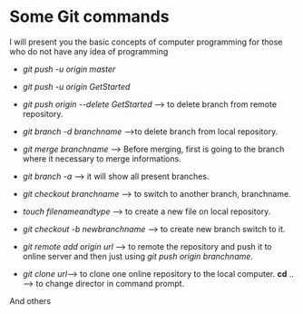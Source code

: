 <!--
author:   Your Name

email:    your@mail.org

version:  0.0.1

language: en

narrator: US English Female

translation: Français translations/French.md
import: https://raw.githubusercontent.com/liaTemplates/algebrite/master/README.md

import: https://raw.githubusercontent.com/liaTemplates/rextester/master/README.md
-->
# Some Git commands

I will present you the basic concepts of computer programming for those who do not have any idea of programming

+ _git push -u origin master_

+ _git push -u origin GetStarted_

+ _git push origin --delete GetStarted_ --> to delete branch from remote repository.

+ _git branch -d branchname_ -->to delete branch from local repository.

+ _git merge branchname_ --> Before merging, first is going to the branch where it necessary to merge informations.

+ _git branch -a_ --> it will show all present branches.

+ _git checkout branchname_ --> to switch to another branch, branchname.

+ _touch filenameandtype_ --> to create a new file on local repository.

+ _git checkout -b newbranchname_ --> to create new branch switch to it.

+ _git remote add origin url_ --> to remote the repository and push it to online server and then just using _git push origin branchname_.

+ _git clone url_--> to clone one online repository to the local computer. **cd** .. --> to change director in command prompt.

And others
